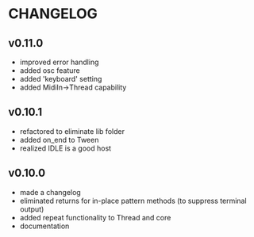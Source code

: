 CHANGELOG
=========

## v0.11.0
- improved error handling
- added osc feature
- added 'keyboard' setting
- added MidiIn->Thread capability

## v0.10.1
- refactored to eliminate lib folder
- added on_end to Tween
- realized IDLE is a good host

## v0.10.0
- made a changelog
- eliminated returns for in-place pattern methods (to suppress terminal output)
- added repeat functionality to Thread and core
- documentation